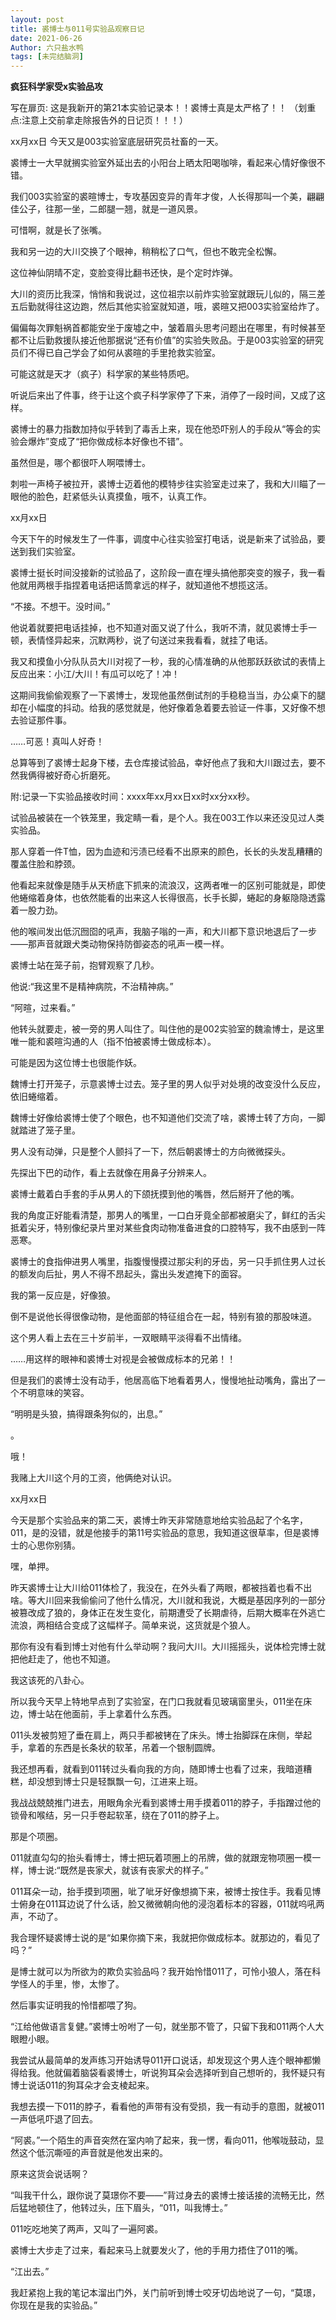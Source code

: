```yaml
---
layout: post
title: 裘博士与011号实验品观察日记
date: 2021-06-26
Author: 六只盐水鸭
tags: [未完结脑洞]
---
```


**疯狂科学家受x实验品攻**

写在扉页:
这是我新开的第21本实验记录本！！裘博士真是太严格了！！
（划重点:注意上交前拿走除报告外的日记页！！！）

xx月xx日
今天又是003实验室底层研究员社畜的一天。

裘博士一大早就搁实验室外延出去的小阳台上晒太阳喝咖啡，看起来心情好像很不错。

我们003实验室的裘暄博士，专攻基因变异的青年才俊，人长得那叫一个美，翩翩佳公子，往那一坐，二郎腿一翘，就是一道风景。

可惜啊，就是长了张嘴。

我和另一边的大川交换了个眼神，稍稍松了口气，但也不敢完全松懈。

这位神仙阴晴不定，变脸变得比翻书还快，是个定时炸弹。

大川的资历比我深，悄悄和我说过，这位祖宗以前炸实验室就跟玩儿似的，隔三差五后勤就得往这边跑，然后其他实验室就知道，哦，裘暄又把003实验室给炸了。

偏偏每次罪魁祸首都能安坐于废墟之中，皱着眉头思考问题出在哪里，有时候甚至都不让后勤救援队接近他那据说“还有价值”的实验失败品。于是003实验室的研究员们不得已自己学会了如何从裘暄的手里抢救实验室。

可能这就是天才（疯子）科学家的某些特质吧。

听说后来出了件事，终于让这个疯子科学家停了下来，消停了一段时间，又成了这样。

裘博士的暴力指数加持似乎转到了毒舌上来，现在他恐吓别人的手段从“等会的实验会爆炸”变成了“把你做成标本好像也不错”。

虽然但是，哪个都很吓人啊喂博士。

刺啦一声椅子被拉开，裘博士迈着他的模特步往实验室走过来了，我和大川瞄了一眼他的脸色，赶紧低头认真摸鱼，哦不，认真工作。

xx月xx日

今天下午的时候发生了一件事，调度中心往实验室打电话，说是新来了试验品，要送到我们实验室。

裘博士挺长时间没接新的试验品了，这阶段一直在埋头搞他那突变的猴子，我一看他就用两根手指捏着电话把话筒拿远的样子，就知道他不想揽这活。

“不接。不想干。没时间。”

他说着就要把电话挂掉，也不知道对面又说了什么，我听不清，就见裘博士手一顿，表情怪异起来，沉默两秒，说了句送过来我看看，就挂了电话。

我又和摸鱼小分队队员大川对视了一秒，我的心情准确的从他那跃跃欲试的表情上反应出来：小江/大川！有瓜可以吃了！冲！

这期间我偷偷观察了一下裘博士，发现他虽然倒试剂的手稳稳当当，办公桌下的腿却在小幅度的抖动。给我的感觉就是，他好像着急着要去验证一件事，又好像不想去验证那件事。

……可恶！真叫人好奇！

总算等到了裘博士起身下楼，去仓库接试验品，幸好他点了我和大川跟过去，要不然我俩得被好奇心折磨死。

附:记录一下实验品接收时间：xxxx年xx月xx日xx时xx分xx秒。

试验品被装在一个铁笼里，我定睛一看，是个人。我在003工作以来还没见过人类实验品。

那人穿着一件T恤，因为血迹和污渍已经看不出原来的颜色，长长的头发乱糟糟的覆盖住脸和脖颈。

他看起来就像是随手从天桥底下抓来的流浪汉，这两者唯一的区别可能就是，即使他蜷缩着身体，也依然能看的出来这人长得很高，长手长脚，蜷起的身躯隐隐透露着一股力劲。

他的喉间发出低沉囫囵的吼声，我脑子嗡的一声，和大川都下意识地退后了一步——那声音就跟犬类动物保持防御姿态的吼声一模一样。

裘博士站在笼子前，抱臂观察了几秒。

他说:“我这里不是精神病院，不治精神病。”

“阿暄，过来看。”

他转头就要走，被一旁的男人叫住了。叫住他的是002实验室的魏渝博士，是这里唯一能和裘暄沟通的人（指不怕被裘博士做成标本）。

可能是因为这位博士也很能作妖。

魏博士打开笼子，示意裘博士过去。笼子里的男人似乎对处境的改变没什么反应，依旧蜷缩着。

魏博士好像给裘博士使了个眼色，也不知道他们交流了啥，裘博士转了方向，一脚就踏进了笼子里。

男人没有动弹，只是整个人颤抖了一下，然后朝裘博士的方向微微探头。

先探出下巴的动作，看上去就像在用鼻子分辨来人。

裘博士戴着白手套的手从男人的下颌抚摸到他的嘴唇，然后掰开了他的嘴。

我的角度正好能看清楚，那男人的嘴里，一口白牙竟全部都被磨尖了，鲜红的舌尖抵着尖牙，特别像纪录片里对某些食肉动物准备进食的口腔特写，我不由感到一阵恶寒。

裘博士的食指伸进男人嘴里，指腹慢慢摸过那尖利的牙齿，另一只手抓住男人过长的额发向后扯，男人不得不昂起头，露出头发遮掩下的面容。

我的第一反应是，好像狼。

倒不是说他长得很像动物，是他面部的特征组合在一起，特别有狼的那股味道。

这个男人看上去在三十岁前半，一双眼睛平淡得看不出情绪。

……用这样的眼神和裘博士对视是会被做成标本的兄弟！！

但是我们的裘博士没有动手，他居高临下地看着男人，慢慢地扯动嘴角，露出了一个不明意味的笑容。

“明明是头狼，搞得跟条狗似的，出息。”

。

哦！

我赌上大川这个月的工资，他俩绝对认识。

xx月xx日

今天是那个实验品来的第二天，裘博士昨天非常随意地给实验品起了个名字，011，是的没错，就是他接手的第11号实验品的意思，我知道这很草率，但是裘博士的心思你别猜。

嘿，单押。

昨天裘博士让大川给011体检了，我没在，在外头看了两眼，都被挡着也看不出啥。等大川回来我偷偷问了他什么情况，大川就和我说，大概是基因序列的一部分被篡改成了狼的，身体正在发生变化，前期遭受了长期虐待，后期大概率在外逃亡流浪，两相结合变成了这幅样子。简单来说，这货就是个狼人。

那你有没有看到博士对他有什么举动啊？我问大川。大川摇摇头，说体检完博士就把他赶走了，他也不知道。

我这该死的八卦心。

所以我今天早上特地早点到了实验室，在门口我就看见玻璃窗里头，011坐在床边，博士站在他面前，手上拿着什么东西。

011头发被剪短了垂在肩上，两只手都被铐在了床头。博士抬脚踩在床侧，举起手，拿着的东西是长条状的软革，吊着一个银制圆牌。

我还想再看，就看到011转过头看向我的方向，随即博士也看了过来，我暗道糟糕，却没想到博士只是轻飘飘一句，江进来上班。

我战战兢兢推门进去，用眼角余光看到裘博士用手摸着011的脖子，手指蹭过他的锁骨和喉结，另一只手卷起软革，绕在了011的脖子上。

那是个项圈。

011就直勾勾的抬头看博士，博士把玩着项圈上的吊牌，做的就跟宠物项圈一模一样，博士说:“既然是丧家犬，就该有丧家犬的样子。”

011耳朵一动，抬手摸到项圈，呲了呲牙好像想摘下来，被博士按住手。我看见博士俯身在011耳边说了什么话，脸又微微朝向他的浸泡着标本的容器，011就呜吼两声，不动了。

我合理怀疑裘博士说的是“如果你摘下来，我就把你做成标本。就那边的，看见了吗？”

是博士就可以为所欲为的欺负实验品吗？我开始怜惜011了，可怜小狼人，落在科学怪人的手里，惨，太惨了。

然后事实证明我的怜惜都喂了狗。

“江给他做语言复健。”裘博士吩咐了一句，就坐那不管了，只留下我和011两个人大眼瞪小眼。

我尝试从最简单的发声练习开始诱导011开口说话，却发现这个男人连个眼神都懒得给我。他就偏着脑袋看裘博士，听说狗耳朵会选择听到自己想听的，我怀疑只有博士说话011的狗耳朵才会支棱起来。

我想去摸一下011的脖子，看看他的声带有没有受损，我一有动手的意图，就被011一声低吼吓退了回去。

“阿裘。”一个陌生的声音突然在室内响了起来，我一愣，看向011，他喉咙鼓动，显然这个低沉嘶哑的声音就是他发出来的。

原来这货会说话啊？

“叫我干什么，跟你说了莫璟你不要——”背过身去的裘博士接话接的流畅无比，然后猛地顿住了，他转过头，压下眉头，“011，叫我博士。”

011吃吃地笑了两声，又叫了一遍阿裘。

裘博士大步走了过来，看起来马上就要发火了，他的手用力捂住了011的嘴。

“江出去。”

我赶紧抱上我的笔记本溜出门外，关门前听到博士咬牙切齿地说了一句，“莫璟，你现在是我的实验品。”


